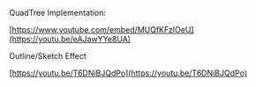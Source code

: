 
QuadTree Implementation:

[https://www.youtube.com/embed/MUQfKFzIOeU](https://youtu.be/eAJawYYe8UA)




Outline/Sketch Effect

[https://youtu.be/T6DNiBJQdPo](https://youtu.be/T6DNiBJQdPo)
